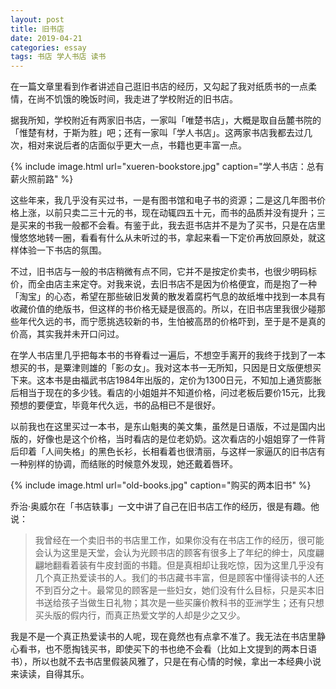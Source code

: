 ```yaml
---
layout: post
title: 旧书店
date: 2019-04-21
categories: essay
tags: 书店 学人书店 读书
---
```


在一篇文章里看到作者讲述自己逛旧书店的经历，又勾起了我对纸质书的一点柔情，在尚不饥饿的晚饭时间，我走进了学校附近的旧书店。

据我所知，学校附近有两家旧书店，一家叫「唯楚书店」，大概是取自岳麓书院的「惟楚有材，于斯为胜」吧；还有一家叫「学人书店」。这两家书店我都去过几次，相对来说后者的店面似乎更大一点，书籍也更丰富一点。

{% include image.html url="xueren-bookstore.jpg" caption="学人书店：总有薪火照前路" %}

这些年来，我几乎没有买过书，一是有图书馆和电子书的资源；二是这几年图书价格上涨，以前只卖二三十元的书，现在动辄四五十元，而书的品质并没有提升；三是买来的书我一般都不会看。有鉴于此，我去逛书店并不是为了买书，只是在店里慢悠悠地转一圈，看看有什么从未听过的书，拿起来看一下定价再放回原处，就这样体验一下书店的氛围。

不过，旧书店与一般的书店稍微有点不同，它并不是按定价卖书，也很少明码标价，而全由店主来定夺。对我来说，去旧书店不是因为价格便宜，而是抱了一种「淘宝」的心态，希望在那些破旧发黄的散发着腐朽气息的故纸堆中找到一本具有收藏价值的绝版书，但这样的书价格无疑是很高的。所以，在旧书店里我很少碰那些年代久远的书，而宁愿挑选较新的书，生怕被高昂的价格吓到，至于是不是真的价高，其实我并未开口问过。

在学人书店里几乎把每本书的书脊看过一遍后，不想空手离开的我终于找到了一本想买的书，是粟津则雄的「影の女」。我对这本书一无所知，只因是日文版便想买下来。这本书是由福武书店1984年出版的，定价为1300日元，不知加上通货膨胀后相当于现在的多少钱。看店的小姐姐并不知道价格，问过老板后要价15元，比我预想的要便宜，毕竟年代久远，书的品相已不是很好。

以前我也在这里买过一本书，是东山魁夷的美文集，虽然是日语版，不过是国内出版的，好像也是这个价格，当时看店的是位老奶奶。这次看店的小姐姐穿了一件背后印着「人间失格」的黑色长衫，长相看着也很清丽，与这样一家逼仄的旧书店有一种别样的协调，而结账的时候意外发现，她还戴着唇环。

{% include image.html url="old-books.jpg" caption="购买的两本旧书" %}

乔治·奥威尔在「书店轶事」一文中讲了自己在旧书店工作的经历，很是有趣。他说：

> 我曾经在一个卖旧书的书店里工作，如果你没有在书店工作的经历，很可能会认为这里是天堂，会认为光顾书店的顾客有很多上了年纪的绅士，风度翩翩地翻看着装有牛皮封面的书籍。但是真相却让我吃惊，因为这里几乎没有几个真正热爱读书的人。我们的书店藏书丰富，但是顾客中懂得读书的人还不到百分之十。最常见的顾客是一些妇女，她们没有什么目标，只是买本旧书送给孩子当做生日礼物；其次是一些买廉价教科书的亚洲学生；还有只想买头版的假内行，而真正热爱文学的人却是少之又少。

我是不是一个真正热爱读书的人呢，现在竟然也有点拿不准了。我无法在书店里静心看书，也不愿掏钱买书，即使买下的书也绝不会看（比如上文提到的两本日语书），所以也就不去书店里假装风雅了，只是在有心情的时候，拿出一本经典小说来读读，自得其乐。